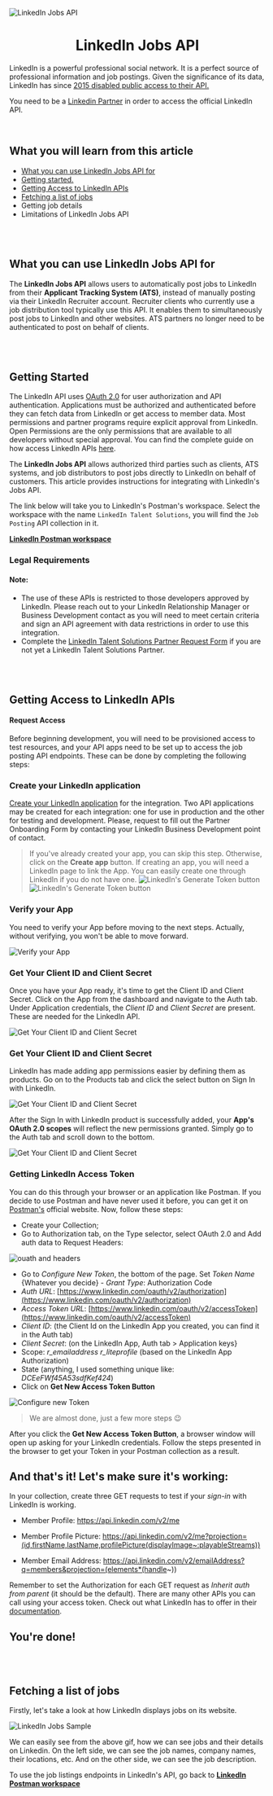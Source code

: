 ![LinkedIn Jobs API](./linkedin-api.png)

# <center>  LinkedIn Jobs API </center>

LinkedIn is a powerful professional social network. It is a perfect source of professional information and job postings.
Given the significance of its data, LinkedIn has since
<a href="https://developer.linkedin.com/blog/posts/2015/todays-changes" target="_blank">
    2015 disabled public access to their API.
</a>

 You need to be a [Linkedin Partner](#legal-requirements) in order to access the official LinkedIn API.

<br/>

## What you will learn from this article

- [What you can use LinkedIn Jobs API for](#what-you-can-use-linkedin-jobs-api-for)
- [Getting started.](#getting-started)
- [Getting Access to LinkedIn APIs](#getting-access-to-linkedin-apis)
- [Fetching a list of jobs](#fetching-a-list-of-jobs)
- Getting job details
- Limitations of LinkedIn Jobs API

<br/>
<br/>


## What you can use LinkedIn Jobs API for
The **LinkedIn Jobs API** allows users to automatically post jobs to LinkedIn from their **Applicant Tracking System (ATS)**, instead of manually posting via their LinkedIn Recruiter account. Recruiter clients who currently use a job distribution tool typically use this API.
It enables them to simultaneously post jobs to LinkedIn and other websites.
ATS partners no longer need to be authenticated to post on behalf of clients.


<br/>
<br/>

## Getting Started


The LinkedIn API uses [OAuth 2.0](https://oauth.net/2) for user authorization and API authentication. Applications must be authorized and authenticated before they can fetch data from LinkedIn or get access to member data. Most permissions and partner programs require explicit approval from LinkedIn. Open Permissions are the only permissions that are available to all developers without special approval. You can find the complete guide on how access LinkedIn APIs [here](https://docs.microsoft.com/en-us/linkedin/shared/authentication/getting-access?view=li-lms-2022-07).

The **LinkedIn Jobs API** allows authorized third parties such as clients, ATS systems, and job distributors to post jobs directly to LinkedIn on behalf of customers. This article provides instructions for integrating with LinkedIn's Jobs API.

The link below will take you to LinkedIn's Postman's workspace. Select the workspace with the name  `LinkedIn Talent Solutions`, you will find the `Job Posting` API collection in it.

[**LinkedIn Postman workspace**](https://www.postman.com/linkedin-developer-apis?tab=workspaces)

### Legal Requirements

#### Note:
- The use of these APIs is restricted to those developers approved by LinkedIn. Please reach out to your LinkedIn Relationship Manager or Business Development contact as you will need to meet certain criteria and sign an API agreement with data restrictions in order to use this integration.
- Complete the [LinkedIn Talent Solutions Partner Request Form](https://business.linkedin.com/talent-solutions/ats-partners/partner-application) if you are not yet a LinkedIn Talent Solutions Partner.

<br/>
<br/>

## Getting Access to LinkedIn APIs

#### Request Access

Before beginning development, you will need to be provisioned access to test resources, and your API apps need to be set up to access the job posting API endpoints. These can be done by completing the following steps:

 ### Create your LinkedIn application

[Create your LinkedIn application](https://www.linkedin.com/developer/apps) for the integration. Two API applications may be created for each integration: one for use in production and the other for testing and development. Please, request to fill out the Partner Onboarding Form by contacting your LinkedIn Business Development point of contact.

> If you've already created your app, you can skip this step. Otherwise, click on the **Create app** button. If creating an app, you will need a LinkedIn page to link the App. You can easily create one through LinkedIn if you do not have one.
![LinkedIn's Generate Token button](./create_app_btn.png)
![LinkedIn's Generate Token button](./create_app_form.png)

 ### Verify your App

You need to verify your App before moving to the next steps. Actually, without verifying, you won't be able to move forward.

![Verify your App](./verify_app.png)


### Get Your Client ID and Client Secret

Once you have your App ready, it's time to get the Client ID and Client Secret. Click on the App from the dashboard and navigate to the Auth tab. Under Application credentials, the *Client ID* and *Client Secret* are present. These are needed for the LinkedIn API.

![Get Your Client ID and Client Secret](./clientid.png)

### Get Your Client ID and Client Secret

LinkedIn has made adding app permissions easier by defining them as products. Go on to the Products tab and click the select button on Sign In with LinkedIn.

![Get Your Client ID and Client Secret](./enable_signin.png)


After the Sign In with LinkedIn product is successfully added, your **App's OAuth 2.0 scopes** will reflect the new permissions granted. Simply go to the Auth tab and scroll down to the bottom.

![Get Your Client ID and Client Secret](./0auth_creds.png)


### Getting LinkedIn Access Token

You can do this through your browser or an application like Postman. If you decide to use Postman and have never used it before, you can get it on [Postman's](https://postman.com) official website. Now, follow these steps:

- Create your Collection;
- Go to Authorization tab, on the Type selector, select OAuth 2.0 and Add auth data to Request Headers:

![ouath and headers](./give_auth.png)

- Go to *Configure New Token*, the bottom of the page. Set *Token Name* {Whatever you decide} - *Grant Type*: Authorization Code
- *Auth URL*: [https://www.linkedin.com/oauth/v2/authorization](https://www.linkedin.com/oauth/v2/authorization)
- *Access Token URL*: [https://www.linkedin.com/oauth/v2/accessToken](https://www.linkedin.com/oauth/v2/accessToken)
- *Client ID*: (the Client Id on the LinkedIn App you created, you can find it in the Auth tab)
- *Client Secret*: (on the LinkedIn App, Auth tab > Application keys}
- Scope: *r_emailaddress* *r_liteprofile* (based on the LinkedIn App Authorization)
- State (anything, I used something unique like: *DCEeFWf45A53sdfKef424*)
- Click on **Get New Access Token Button**

![Configure new Token](./config_auth_token.png)


> We are almost done, just a few more steps 😉

After you click the **Get New Access Token Button**, a browser window will open up asking for your LinkedIn credentials. Follow the steps presented in the browser to get your Token in your Postman collection as a result.


## And that's it! Let's make sure it's working:

In your collection, create three GET requests to test if your *sign-in* with LinkedIn is working.

- Member Profile: https://api.linkedin.com/v2/me

- Member Profile Picture: https://api.linkedin.com/v2/me?projection=(id,firstName,lastName,profilePicture(displayImage~:playableStreams))

- Member Email Address: https://api.linkedin.com/v2/emailAddress?q=members&projection=(elements*(handle~))

Remember to set the Authorization for each GET request as *Inherit auth from parent* (it should be the default). There are many other APIs you can call using your access token. Check out what LinkedIn has to offer in their [documentation](https://docs.microsoft.com/en-us/linkedin/shared/integrations/people/profile-api).

## You're done!

<br/>
<br/>

## Fetching a list of jobs

Firstly, let's take a look at how LinkedIn displays jobs on its website.

![LinkedIn Jobs Sample](./jobs_screenshot.png)

We can easily see from the above gif, how we can see jobs and their details on Linkedin. On the left side, we can see the job names, company names, their locations, etc. And on the other side, we can see the job description.


To use the job listings endpoints in LinkedIn's API, go back to [**LinkedIn Postman workspace**](https://www.postman.com/linkedin-developer-apis?tab=workspaces)


